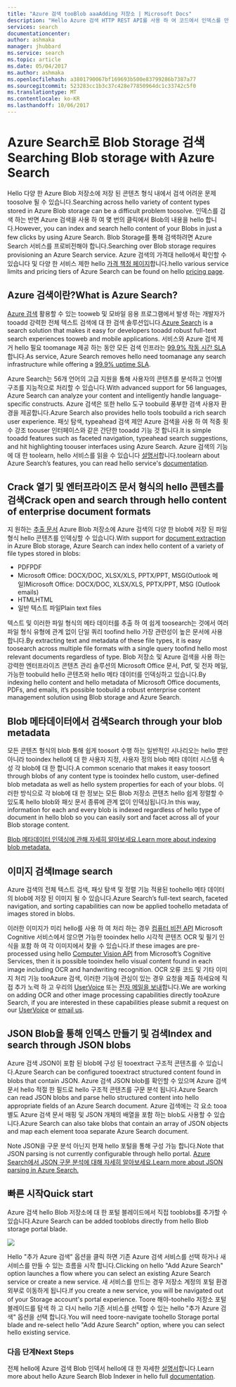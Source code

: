 ```yaml
---
title: "Azure 검색 tooBlob aaaAdding 저장소 | Microsoft Docs"
description: "Hello Azure 검색 HTTP REST API를 사용 하 여 코드에서 인덱스를 만듭니다."
services: search
documentationcenter: 
author: ashmaka
manager: jhubbard
ms.service: search
ms.topic: article
ms.date: 05/04/2017
ms.author: ashmaka
ms.openlocfilehash: a3801790067bf169693b500e83799286b7387a77
ms.sourcegitcommit: 523283cc1b3c37c428e77850964dc1c33742c5f0
ms.translationtype: MT
ms.contentlocale: ko-KR
ms.lasthandoff: 10/06/2017
---
```

# <a name="searching-blob-storage-with-azure-search"></a><span data-ttu-id="fc3b8-103">Azure Search로 Blob Storage 검색</span><span class="sxs-lookup"><span data-stu-id="fc3b8-103">Searching Blob storage with Azure Search</span></span>

<span data-ttu-id="fc3b8-104">Hello 다양 한 Azure Blob 저장소에 저장 된 콘텐츠 형식 내에서 검색 어려운 문제 toosolve 될 수 있습니다.</span><span class="sxs-lookup"><span data-stu-id="fc3b8-104">Searching across hello variety of content types stored in Azure Blob storage can be a difficult problem toosolve.</span></span> <span data-ttu-id="fc3b8-105">인덱스를 검색 하는 반면 Azure 검색을 사용 하 여 몇 번의 클릭에서 Blob의 내용을 hello 합니다.</span><span class="sxs-lookup"><span data-stu-id="fc3b8-105">However, you can index and search hello content of your Blobs in just a few clicks by using Azure Search.</span></span> <span data-ttu-id="fc3b8-106">Blob Storage를 통해 검색하려면 Azure Search 서비스를 프로비전해야 합니다.</span><span class="sxs-lookup"><span data-stu-id="fc3b8-106">Searching over Blob storage requires provisioning an Azure Search service.</span></span> <span data-ttu-id="fc3b8-107">Azure 검색의 가격대 hello에서 확인할 수 있습니다 및 다양 한 서비스 제한 hello [가격 책정 페이지](https://aka.ms/azspricing)합니다.</span><span class="sxs-lookup"><span data-stu-id="fc3b8-107">hello various service limits and pricing tiers of Azure Search can be found on hello [pricing page](https://aka.ms/azspricing).</span></span>

## <a name="what-is-azure-search"></a><span data-ttu-id="fc3b8-108">Azure 검색이란?</span><span class="sxs-lookup"><span data-stu-id="fc3b8-108">What is Azure Search?</span></span>
<span data-ttu-id="fc3b8-109">[Azure 검색](https://aka.ms/whatisazsearch) 활용할 수 있는 tooweb 및 모바일 응용 프로그램에서 발생 하는 개발자가 tooadd 강력한 전체 텍스트 검색에 대 한 검색 솔루션입니다.</span><span class="sxs-lookup"><span data-stu-id="fc3b8-109">[Azure Search](https://aka.ms/whatisazsearch) is a search solution that makes it easy for developers tooadd robust full-text search  experiences tooweb and mobile applications.</span></span> <span data-ttu-id="fc3b8-110">서비스와 Azure 검색 제거 hello 필요 toomanage 제공 하는 동안 모든 검색 인프라는 [99.9% 작동 시간 SLA](https://aka.ms/azuresearchsla)합니다.</span><span class="sxs-lookup"><span data-stu-id="fc3b8-110">As service, Azure Search removes hello need toomanage any search infrastructure while offering a [99.9% uptime SLA](https://aka.ms/azuresearchsla).</span></span>

<span data-ttu-id="fc3b8-111">Azure Search는 56개 언어의 고급 지원을 통해 사용자의 콘텐츠를 분석하고 언어별 구조를 지능적으로 처리할 수 있습니다.</span><span class="sxs-lookup"><span data-stu-id="fc3b8-111">With advanced support for 56 languages, Azure Search can analyze your content and intelligently handle language-specific constructs.</span></span> <span data-ttu-id="fc3b8-112">Azure 검색은 또한 hello 도구 toobuild 풍부한 검색 사용자 환경을 제공합니다.</span><span class="sxs-lookup"><span data-stu-id="fc3b8-112">Azure Search also provides hello tools toobuild a rich search user experience.</span></span> <span data-ttu-id="fc3b8-113">패싯 탐색, typeahead 검색 제안 Azure 검색을 사용 하 여 적중 횟수 강조 toouser 인터페이스와 같은 간단한 tooadd 기능 것 합니다.</span><span class="sxs-lookup"><span data-stu-id="fc3b8-113">It is simple tooadd features such as faceted navigation, typeahead search suggestions, and hit highlighting toouser interfaces using Azure Search.</span></span> <span data-ttu-id="fc3b8-114">Azure 검색의 기능에 대 한 toolearn, hello 서비스를 읽을 수 있습니다 [설명서](https://aka.ms/azsearchdocs)합니다.</span><span class="sxs-lookup"><span data-stu-id="fc3b8-114">toolearn about Azure Search’s features, you can read hello service's [documentation](https://aka.ms/azsearchdocs).</span></span>

## <a name="crack-open-and-search-through-hello-content-of-enterprise-document-formats"></a><span data-ttu-id="fc3b8-115">Crack 열기 및 엔터프라이즈 문서 형식의 hello 콘텐츠를 검색</span><span class="sxs-lookup"><span data-stu-id="fc3b8-115">Crack open and search through hello content of enterprise document formats</span></span>
<span data-ttu-id="fc3b8-116">지 원하는 [추출 문서](https://aka.ms/azsblobindexer) Azure Blob 저장소에 Azure 검색의 다양 한 blob에 저장 된 파일 형식 hello 콘텐츠를 인덱싱할 수 있습니다.</span><span class="sxs-lookup"><span data-stu-id="fc3b8-116">With support for [document extraction](https://aka.ms/azsblobindexer) in Azure Blob storage, Azure Search can index hello content of a variety of file types stored in blobs:</span></span>
- <span data-ttu-id="fc3b8-117">PDF</span><span class="sxs-lookup"><span data-stu-id="fc3b8-117">PDF</span></span>
- <span data-ttu-id="fc3b8-118">Microsoft Office: DOCX/DOC, XLSX/XLS, PPTX/PPT, MSG(Outlook 메일)</span><span class="sxs-lookup"><span data-stu-id="fc3b8-118">Microsoft Office: DOCX/DOC, XLSX/XLS, PPTX/PPT, MSG (Outlook emails)</span></span>
- <span data-ttu-id="fc3b8-119">HTML</span><span class="sxs-lookup"><span data-stu-id="fc3b8-119">HTML</span></span>
- <span data-ttu-id="fc3b8-120">일반 텍스트 파일</span><span class="sxs-lookup"><span data-stu-id="fc3b8-120">Plain text files</span></span>

<span data-ttu-id="fc3b8-121">텍스트 및 이러한 파일 형식의 메타 데이터를 추출 하 여 쉽게 toosearch는 것에서 여러 파일 형식 유형에 관계 없이 단일 쿼리 toofind hello 가장 관련성이 높은 문서에 사용 합니다.</span><span class="sxs-lookup"><span data-stu-id="fc3b8-121">By extracting text and metadata of these file types, it is easy toosearch across multiple file formats with a single query toofind hello most relevant documents regardless of type.</span></span> <span data-ttu-id="fc3b8-122">Blob 저장소 및 Azure 검색을 사용 하는 강력한 엔터프라이즈 콘텐츠 관리 솔루션의 Microsoft Office 문서, Pdf, 및 전자 메일, 가능한 toobuild hello 콘텐츠와 hello 메타 데이터를 인덱싱하고 있습니다.</span><span class="sxs-lookup"><span data-stu-id="fc3b8-122">By indexing hello content and hello metadata of Microsoft Office documents, PDFs, and emails, it’s possible toobuild a robust enterprise content management solution using Blob storage and Azure Search.</span></span>

## <a name="search-through-your-blob-metadata"></a><span data-ttu-id="fc3b8-123">Blob 메타데이터에서 검색</span><span class="sxs-lookup"><span data-stu-id="fc3b8-123">Search through your blob metadata</span></span>
<span data-ttu-id="fc3b8-124">모든 콘텐츠 형식의 blob 통해 쉽게 toosort 수행 하는 일반적인 시나리오는 hello 뿐만 아니라 tooindex hello에 대 한 사용자 지정, 사용자 정의 blob 메타 데이터 시스템 속성 각 blob에 대 한 합니다.</span><span class="sxs-lookup"><span data-stu-id="fc3b8-124">A common scenario that makes it easy toosort through blobs of any content type is tooindex hello custom, user-defined blob metadata as well as hello system properties for each of your blobs.</span></span> <span data-ttu-id="fc3b8-125">이러한 방식으로 각 blob에 대 한 정보는 모든 Blob 저장소 콘텐츠 hello 쉽게 정렬할 수 있도록 hello blob와 패싯 문서 종류에 관계 없이 인덱싱됩니다.</span><span class="sxs-lookup"><span data-stu-id="fc3b8-125">In this way, information for each and every  blob is indexed regardless of hello type of document in hello blob so you can easily sort and facet across all of your Blob storage content.</span></span>

[<span data-ttu-id="fc3b8-126">Blob 메타데이터 인덱싱에 관해 자세히 알아보세요.</span><span class="sxs-lookup"><span data-stu-id="fc3b8-126">Learn more about indexing blob metadata.</span></span>](https://aka.ms/azsblobmetadataindexing)

## <a name="image-search"></a><span data-ttu-id="fc3b8-127">이미지 검색</span><span class="sxs-lookup"><span data-stu-id="fc3b8-127">Image search</span></span>
<span data-ttu-id="fc3b8-128">Azure 검색의 전체 텍스트 검색, 패싯 탐색 및 정렬 기능 적용된 toohello 메타 데이터의 blob에 저장 된 이미지 될 수 있습니다.</span><span class="sxs-lookup"><span data-stu-id="fc3b8-128">Azure Search’s full-text search, faceted navigation, and sorting capabilities can now be applied toohello metadata of images stored in blobs.</span></span>

<span data-ttu-id="fc3b8-129">이러한 이미지가 미리 hello를 사용 하 여 처리 하는 경우 [컴퓨터 비전 API](https://www.microsoft.com/cognitive-services/computer-vision-api) Microsoft Cognitive 서비스에서 않으면 가능한 tooindex hello 시각적 콘텐츠 OCR 및 필기 인식을 포함 하 여 각 이미지에서 찾을 수 있습니다.</span><span class="sxs-lookup"><span data-stu-id="fc3b8-129">If these images are pre-processed using hello [Computer Vision API](https://www.microsoft.com/cognitive-services/computer-vision-api) from Microsoft’s Cognitive Services, then it is possible tooindex hello visual content found in each image including OCR and handwriting recognition.</span></span> <span data-ttu-id="fc3b8-130">OCR 오류 코드 및 기타 이미지 처리 기능 tooAzure 검색, 이러한 기능에 관심이 있는 경우 요청을 제출 하세요에 직접 추가 노력 하 고 우리의 [UserVoice](https://aka.ms/azsuv) 또는 [전자 메일을 보내](mailto:azscustquestions@microsoft.com)합니다.</span><span class="sxs-lookup"><span data-stu-id="fc3b8-130">We are working on adding OCR and other image processing capabilities directly tooAzure Search, if you are interested in these capabilities please submit a request on our [UserVoice](https://aka.ms/azsuv) or [email us](mailto:azscustquestions@microsoft.com).</span></span>

## <a name="index-and-search-through-json-blobs"></a><span data-ttu-id="fc3b8-131">JSON Blob을 통해 인덱스 만들기 및 검색</span><span class="sxs-lookup"><span data-stu-id="fc3b8-131">Index and search through JSON blobs</span></span>
<span data-ttu-id="fc3b8-132">Azure 검색 JSON이 포함 된 blob에 구성 된 tooextract 구조적 콘텐츠를 수 있습니다.</span><span class="sxs-lookup"><span data-stu-id="fc3b8-132">Azure Search can be configured tooextract structured content found in blobs that contain JSON.</span></span> <span data-ttu-id="fc3b8-133">Azure 검색 JSON blob를 확인할 수 있으며 Azure 검색 문서 hello 적절 한 필드로 hello 구조적 콘텐츠를 구문 분석 됩니다.</span><span class="sxs-lookup"><span data-stu-id="fc3b8-133">Azure Search can read JSON blobs and parse hello structured content into hello appropriate fields of an Azure Search document.</span></span> <span data-ttu-id="fc3b8-134">Azure 검색에는 각 요소 tooa 별도 Azure 검색 문서 매핑 및 JSON 개체의 배열을 포함 하는 blob도 사용할 수 있습니다.</span><span class="sxs-lookup"><span data-stu-id="fc3b8-134">Azure Search can also take blobs that contain an array of JSON objects and map each element tooa separate Azure Search document.</span></span>

<span data-ttu-id="fc3b8-135">Note JSON을 구문 분석 아닌지 현재 hello 포털을 통해 구성 가능 합니다.</span><span class="sxs-lookup"><span data-stu-id="fc3b8-135">Note that JSON parsing is not currently configurable through hello portal.</span></span> [<span data-ttu-id="fc3b8-136">Azure Search에서 JSON 구문 분석에 대해 자세히 알아보세요.</span><span class="sxs-lookup"><span data-stu-id="fc3b8-136">Learn more about JSON parsing in Azure Search.</span></span>](https://aka.ms/azsjsonblobindexing)

## <a name="quick-start"></a><span data-ttu-id="fc3b8-137">빠른 시작</span><span class="sxs-lookup"><span data-stu-id="fc3b8-137">Quick start</span></span>
<span data-ttu-id="fc3b8-138">Azure 검색 hello Blob 저장소에 대 한 포털 블레이드에서 직접 tooblobs를 추가할 수 있습니다.</span><span class="sxs-lookup"><span data-stu-id="fc3b8-138">Azure Search can be added tooblobs directly from hello Blob storage portal blade.</span></span>

![](./media/search-blob-storage-integration/blob-blade.png)

<span data-ttu-id="fc3b8-139">Hello "추가 Azure 검색" 옵션을 클릭 하면 기존 Azure 검색 서비스를 선택 하거나 새 서비스를 만들 수 있는 흐름을 시작 합니다.</span><span class="sxs-lookup"><span data-stu-id="fc3b8-139">Clicking on hello "Add Azure Search" option launches a flow where you can select an existing Azure Search service or create a new service.</span></span> <span data-ttu-id="fc3b8-140">새 서비스를 만드는 경우 저장소 계정의 포털 환경 외부로 이동하게 됩니다.</span><span class="sxs-lookup"><span data-stu-id="fc3b8-140">If you create a new service, you will be navigated out of your Storage account's portal experience.</span></span> <span data-ttu-id="fc3b8-141">Toore 해야-toohello 저장소 포털 블레이드를 탐색 하 고 다시 hello 기존 서비스를 선택할 수 있는 hello "추가 Azure 검색" 옵션을 선택 합니다.</span><span class="sxs-lookup"><span data-stu-id="fc3b8-141">You will need toore-navigate toohello Storage portal blade and re-select hello "Add Azure Search" option, where you can select hello existing service.</span></span>

### <a name="next-steps"></a><span data-ttu-id="fc3b8-142">다음 단계</span><span class="sxs-lookup"><span data-stu-id="fc3b8-142">Next Steps</span></span>
<span data-ttu-id="fc3b8-143">전체 hello에 Azure 검색 Blob 인덱서 hello에 대 한 자세한 [설명서](https://aka.ms/azsblobindexer)합니다.</span><span class="sxs-lookup"><span data-stu-id="fc3b8-143">Learn more about hello Azure Search Blob Indexer in hello full [documentation](https://aka.ms/azsblobindexer).</span></span>
